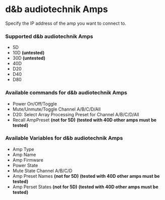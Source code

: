 # d&b audiotechnik Amps

Specify the IP address of the amp you want to connect to.

### Supported d&b audiotechnik Amps

- 5D
- 10D **(untested)**
- 30D **(untested)**
- 40D
- D20
- D40
- D80

### Available commands for d&b audiotechnik Amps

- Power On/Off/Toggle
- Mute/Unmute/Toggle Channel A/B/C/D/All
- D20: Select Array Processing Preset for Channel A/B/C/D/All
- Recall AmpPreset **(not for 5D)** **(tested with 40D other amps must be tested)**

### Available Variables for d&b audiotechnik Amps

- Amp Type
- Amp Name
- Amp Firmware
- Power State
- Mute State Channel A/B/C/D
- Amp Preset Names **(not for 5D)** **(tested with 40D other amps must be tested)**
- Amp Perset States **(not for 5D)** **(tested with 40D other amps must be tested)**

